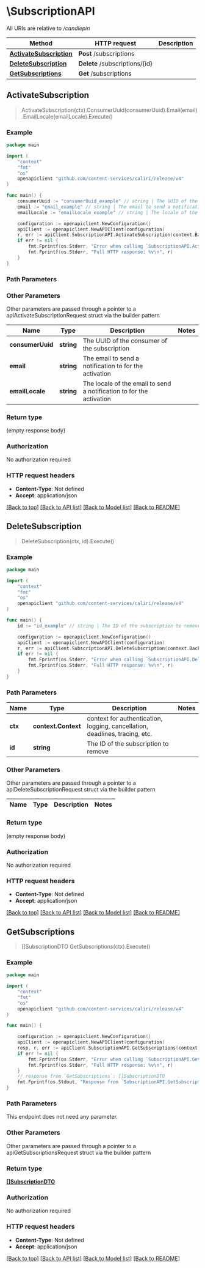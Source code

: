 # \SubscriptionAPI

All URIs are relative to */candlepin*

Method | HTTP request | Description
------------- | ------------- | -------------
[**ActivateSubscription**](SubscriptionAPI.md#ActivateSubscription) | **Post** /subscriptions | 
[**DeleteSubscription**](SubscriptionAPI.md#DeleteSubscription) | **Delete** /subscriptions/{id} | 
[**GetSubscriptions**](SubscriptionAPI.md#GetSubscriptions) | **Get** /subscriptions | 



## ActivateSubscription

> ActivateSubscription(ctx).ConsumerUuid(consumerUuid).Email(email).EmailLocale(emailLocale).Execute()





### Example

```go
package main

import (
	"context"
	"fmt"
	"os"
	openapiclient "github.com/content-services/caliri/release/v4"
)

func main() {
	consumerUuid := "consumerUuid_example" // string | The UUID of the consumer of the subscription
	email := "email_example" // string | The email to send a notification to for the activation
	emailLocale := "emailLocale_example" // string | The locale of the email to send a notification to for the activation

	configuration := openapiclient.NewConfiguration()
	apiClient := openapiclient.NewAPIClient(configuration)
	r, err := apiClient.SubscriptionAPI.ActivateSubscription(context.Background()).ConsumerUuid(consumerUuid).Email(email).EmailLocale(emailLocale).Execute()
	if err != nil {
		fmt.Fprintf(os.Stderr, "Error when calling `SubscriptionAPI.ActivateSubscription``: %v\n", err)
		fmt.Fprintf(os.Stderr, "Full HTTP response: %v\n", r)
	}
}
```

### Path Parameters



### Other Parameters

Other parameters are passed through a pointer to a apiActivateSubscriptionRequest struct via the builder pattern


Name | Type | Description  | Notes
------------- | ------------- | ------------- | -------------
 **consumerUuid** | **string** | The UUID of the consumer of the subscription | 
 **email** | **string** | The email to send a notification to for the activation | 
 **emailLocale** | **string** | The locale of the email to send a notification to for the activation | 

### Return type

 (empty response body)

### Authorization

No authorization required

### HTTP request headers

- **Content-Type**: Not defined
- **Accept**: application/json

[[Back to top]](#) [[Back to API list]](../README.md#documentation-for-api-endpoints)
[[Back to Model list]](../README.md#documentation-for-models)
[[Back to README]](../README.md)


## DeleteSubscription

> DeleteSubscription(ctx, id).Execute()





### Example

```go
package main

import (
	"context"
	"fmt"
	"os"
	openapiclient "github.com/content-services/caliri/release/v4"
)

func main() {
	id := "id_example" // string | The ID of the subscription to remove

	configuration := openapiclient.NewConfiguration()
	apiClient := openapiclient.NewAPIClient(configuration)
	r, err := apiClient.SubscriptionAPI.DeleteSubscription(context.Background(), id).Execute()
	if err != nil {
		fmt.Fprintf(os.Stderr, "Error when calling `SubscriptionAPI.DeleteSubscription``: %v\n", err)
		fmt.Fprintf(os.Stderr, "Full HTTP response: %v\n", r)
	}
}
```

### Path Parameters


Name | Type | Description  | Notes
------------- | ------------- | ------------- | -------------
**ctx** | **context.Context** | context for authentication, logging, cancellation, deadlines, tracing, etc.
**id** | **string** | The ID of the subscription to remove | 

### Other Parameters

Other parameters are passed through a pointer to a apiDeleteSubscriptionRequest struct via the builder pattern


Name | Type | Description  | Notes
------------- | ------------- | ------------- | -------------


### Return type

 (empty response body)

### Authorization

No authorization required

### HTTP request headers

- **Content-Type**: Not defined
- **Accept**: application/json

[[Back to top]](#) [[Back to API list]](../README.md#documentation-for-api-endpoints)
[[Back to Model list]](../README.md#documentation-for-models)
[[Back to README]](../README.md)


## GetSubscriptions

> []SubscriptionDTO GetSubscriptions(ctx).Execute()





### Example

```go
package main

import (
	"context"
	"fmt"
	"os"
	openapiclient "github.com/content-services/caliri/release/v4"
)

func main() {

	configuration := openapiclient.NewConfiguration()
	apiClient := openapiclient.NewAPIClient(configuration)
	resp, r, err := apiClient.SubscriptionAPI.GetSubscriptions(context.Background()).Execute()
	if err != nil {
		fmt.Fprintf(os.Stderr, "Error when calling `SubscriptionAPI.GetSubscriptions``: %v\n", err)
		fmt.Fprintf(os.Stderr, "Full HTTP response: %v\n", r)
	}
	// response from `GetSubscriptions`: []SubscriptionDTO
	fmt.Fprintf(os.Stdout, "Response from `SubscriptionAPI.GetSubscriptions`: %v\n", resp)
}
```

### Path Parameters

This endpoint does not need any parameter.

### Other Parameters

Other parameters are passed through a pointer to a apiGetSubscriptionsRequest struct via the builder pattern


### Return type

[**[]SubscriptionDTO**](SubscriptionDTO.md)

### Authorization

No authorization required

### HTTP request headers

- **Content-Type**: Not defined
- **Accept**: application/json

[[Back to top]](#) [[Back to API list]](../README.md#documentation-for-api-endpoints)
[[Back to Model list]](../README.md#documentation-for-models)
[[Back to README]](../README.md)

